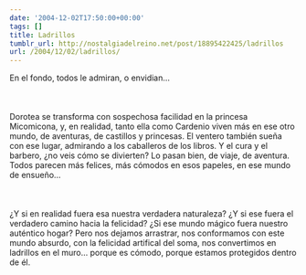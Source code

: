 ```yaml
---
date: '2004-12-02T17:50:00+00:00'
tags: []
title: Ladrillos
tumblr_url: http://nostalgiadelreino.net/post/18895422425/ladrillos
url: /2004/12/02/ladrillos/
---
```


<p>En el fondo, todos le admiran, o envidian&hellip;<br/><br/><br/><br/>Dorotea se transforma con sospechosa facilidad en la princesa Micomicona, y, en realidad, tanto ella como Cardenio viven más en ese otro mundo, de aventuras, de castillos y princesas. El ventero también sueña con ese lugar, admirando a los caballeros de los libros. Y el cura y el barbero, ¿no veis cómo se divierten? Lo pasan bien, de viaje, de aventura. Todos parecen más felices, más cómodos en esos papeles, en ese mundo de ensueño&hellip;<br/><br/><br/><br/>¿Y si en realidad fuera esa nuestra verdadera naturaleza? ¿Y si ese fuera el verdadero camino hacia la felicidad? ¿Si ese mundo mágico fuera nuestro auténtico hogar? Pero  nos dejamos arrastrar, nos conformamos con este mundo absurdo, con la felicidad artifical del soma, nos convertimos en ladrillos en el muro&hellip; porque es cómodo, porque estamos protegidos dentro de él.</p><div class="blogger-post-footer"><img width="1" height="1" src="https://blogger.googleusercontent.com/tracker/1180118427259117074-4638650373203468947?l=nostalgiadelreino.blogspot.com" alt=""/></div>